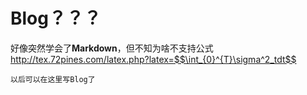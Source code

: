 Blog？？？
====
好像突然学会了**Markdown**，但不知为啥不支持公式
http://tex.72pines.com/latex.php?latex=$$\int_{0}^{T}\sigma^2_tdt$$
```
以后可以在这里写Blog了
```
